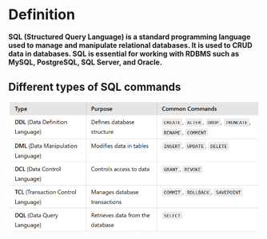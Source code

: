 # Definition

**SQL (Structured Query Language) is a standard programming language used to manage and manipulate relational databases. It is used to CRUD data in databases. SQL is essential for working with RDBMS such as MySQL, PostgreSQL, SQL Server, and Oracle.**

## Different types of SQL commands
![Types of Sql Commands](image.png)